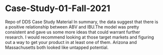 # Case-Study-01-Fall-2021
Repo of DDS Case Study Material
In summary, the data suggest that there is a positive relationship between ABV and IBU.The model was pretty consistent and gave us some more ideas that could warrant further research. I would recommend looking at those target markets and figuring out a way to get your product in at least one of them. Arizona and Massachusetts both looked like untapped potential.
